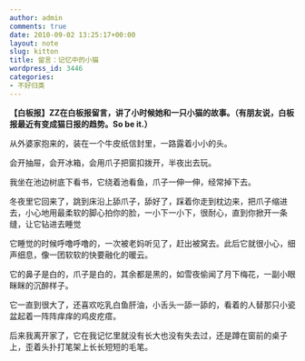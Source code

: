 ```yaml
---
author: admin
comments: true
date: 2010-09-02 13:25:17+00:00
layout: note
slug: kitton
title: 留言：记忆中的小猫
wordpress_id: 3446
categories:
- 不好归类
---
```


**【白板报】ZZ在白板报留言，讲了小时候她和一只小猫的故事。（有朋友说，白板报最近有变成猫日报的趋势。So be it.）**

从外婆家抱来的，装在一个牛皮纸信封里，一路露着小小的头。

会开抽屉，会开冰箱，会用爪子把窗扣拨开，半夜出去玩。

我坐在池边树底下看书，它绕着池看鱼，爪子一伸一伸，经常掉下去。

冬夜里它回来了，跳到床沿上舔爪子，舔好了，踩着你走到枕边来，把爪子缩进去，小心地用最柔软的脚心拍你的脸，一小下一小下，很耐心，直到你掀开一条缝，让它钻进去睡觉

它睡觉的时候呼噜呼噜的，一次被老妈听见了，赶出被窝去。此后它就很小心，细声细息，像一团软软的快要融化的暖云。

它的鼻子是白的，爪子是白的，其余都是黑的，如雪夜偷闻了月下梅花，一副小眼眯眯的沉醉样子。

它一直到很大了，还喜欢吃乳白鱼肝油，小舌头一舔一舔的，看着的人替那只小瓷盆起着一阵阵痒痒的鸡皮疙瘩。

后来我离开家了，它在我记忆里就没有长大也没有失去过，还是蹲在窗前的桌子上，歪着头扑打笔架上长长短短的毛笔。

